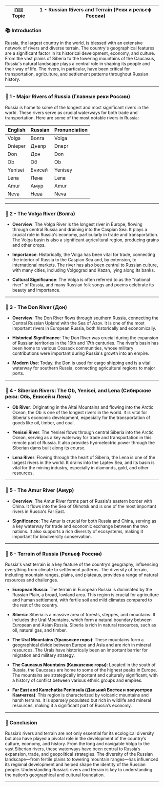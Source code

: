 
|🇷🇺 Topic|1 - Russian Rivers and Terrain (Реки и рельеф России)|
|---|---|

### 📚 Introduction

Russia, the largest country in the world, is blessed with an extensive network of rivers and diverse terrain. The country's geographical features are a significant factor in its historical development, economy, and culture. From the vast plains of Siberia to the towering mountains of the Caucasus, Russia's natural landscape plays a central role in shaping its people and their way of life. The rivers, in particular, have been critical for transportation, agriculture, and settlement patterns throughout Russian history.

---

### 🔑 1 - Major Rivers of Russia (Главные реки России)

Russia is home to some of the longest and most significant rivers in the world. These rivers serve as crucial waterways for both trade and transportation. Here are some of the most notable rivers in Russia:

|English|Russian|Pronunciation|
|---|---|---|
|Volga|Волга|Volga|
|Dnieper|Днепр|Dnepr|
|Don|Дон|Don|
|Ob|Об|Ob|
|Yenisei|Енисей|Yenisey|
|Lena|Лена|Lena|
|Amur|Амур|Amur|
|Neva|Невa|Neva|

---

### 🧪 2 - The Volga River (Волга)

- **Overview**: The Volga River is the longest river in Europe, flowing through central Russia and draining into the Caspian Sea. It plays a crucial role in Russia's economy, particularly in trade and transportation. The Volga basin is also a significant agricultural region, producing grains and other crops.
    
- **Importance**: Historically, the Volga has been vital for trade, connecting the interior of Russia to the Caspian Sea and, by extension, to international markets. The river has also been central to Russian culture, with many cities, including Volgograd and Kazan, lying along its banks.
    
- **Cultural Significance**: The Volga is often referred to as the "national river" of Russia, and many Russian folk songs and poems celebrate its beauty and importance.
    

---

### 🧠 3 - The Don River (Дон)

- **Overview**: The Don River flows through southern Russia, connecting the Central Russian Upland with the Sea of Azov. It is one of the most important rivers in European Russia, both historically and economically.
    
- **Historical Significance**: The Don River was crucial during the expansion of Russian territories in the 16th and 17th centuries. The river's basin has been home to various Cossack communities, whose military contributions were important during Russia's growth into an empire.
    
- **Modern Use**: Today, the Don is used for cargo shipping and is a vital waterway for southern Russia, connecting agricultural regions to major ports.
    

---

### 🔗 4 - Siberian Rivers: The Ob, Yenisei, and Lena (Сибирские реки: Обь, Енисей и Лена)

- **Ob River**: Originating in the Altai Mountains and flowing into the Arctic Ocean, the Ob is one of the longest rivers in the world. It is vital for Siberia's economic development, especially for the transportation of goods like oil, timber, and coal.
    
- **Yenisei River**: The Yenisei flows through central Siberia into the Arctic Ocean, serving as a key waterway for trade and transportation in this remote part of Russia. It also provides hydroelectric power through the Siberian dams built along its course.
    
- **Lena River**: Flowing through the heart of Siberia, the Lena is one of the largest rivers in the world. It drains into the Laptev Sea, and its basin is vital for the mining industry, especially in diamonds, gold, and other resources.
    

---

### 🧪 5 - The Amur River (Амур)

- **Overview**: The Amur River forms part of Russia's eastern border with China. It flows into the Sea of Okhotsk and is one of the most important rivers in Russia's Far East.
    
- **Significance**: The Amur is crucial for both Russia and China, serving as a key waterway for trade and economic exchange between the two nations. It also supports a rich diversity of ecosystems, making it important for biodiversity conservation.
    

---

### 🔑 6 - Terrain of Russia (Рельеф России)

Russia's vast terrain is a key feature of the country’s geography, influencing everything from climate to settlement patterns. The diversity of terrain, including mountain ranges, plains, and plateaus, provides a range of natural resources and challenges.

- **European Russia**: The terrain in European Russia is dominated by the Russian Plain, a broad, lowland area. This region is crucial for agriculture and human settlement, with fertile soil and mild climates compared to the rest of the country.
    
- **Siberia**: Siberia is a massive area of forests, steppes, and mountains. It includes the Ural Mountains, which form a natural boundary between European and Asian Russia. Siberia is rich in natural resources, such as oil, natural gas, and timber.
    
- **The Ural Mountains (Уральские горы)**: These mountains form a geographical divide between Europe and Asia and are rich in mineral resources. The Urals have historically been an important barrier for migration and military strategy.
    
- **The Caucasus Mountains (Кавказские горы)**: Located in the south of Russia, the Caucasus are home to some of the highest peaks in Europe. The mountains are strategically important and culturally significant, with a history of conflict between various ethnic groups and empires.
    
- **Far East and Kamchatka Peninsula (Дальний Восток и полуостров Камчатка)**: This region is characterized by volcanic mountains and harsh terrains. It is sparsely populated but rich in wildlife and mineral resources, making it a significant part of Russia’s economy.
    

---

### 🎯 Conclusion

Russia’s rivers and terrain are not only essential for its ecological diversity but also have played a pivotal role in the development of the country’s culture, economy, and history. From the long and navigable Volga to the vast Siberian rivers, these waterways have been central to Russia’s expansion, trade, and geopolitical strategies. The diversity of the Russian landscape—from fertile plains to towering mountain ranges—has influenced its regional development and helped shape the identity of the Russian people. Understanding Russia’s rivers and terrain is key to understanding the nation’s geographical and cultural foundation.

---

